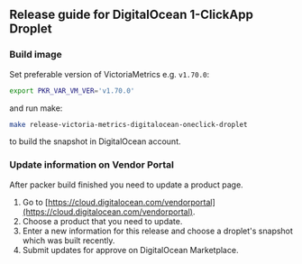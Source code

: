 ## Release guide for DigitalOcean 1-ClickApp Droplet

### Build image

Set preferable version of VictoriaMetrics e.g. `v1.70.0`:

```bash
export PKR_VAR_VM_VER='v1.70.0'
```

and run make:
```bash
make release-victoria-metrics-digitalocean-oneclick-droplet
```

to build the snapshot in DigitalOcean account.

### Update information on Vendor Portal

After packer build finished you need to update a product page.

1. Go to [https://cloud.digitalocean.com/vendorportal](https://cloud.digitalocean.com/vendorportal).
2. Choose a product that you need to update.
3. Enter a new information for this release and choose a droplet's snapshot which was built recently.
4. Submit updates for approve on DigitalOcean Marketplace.
